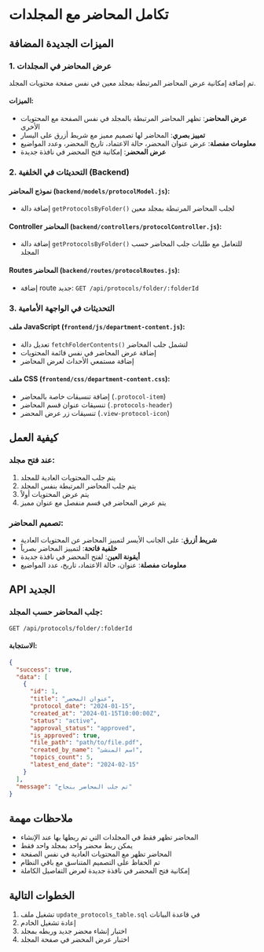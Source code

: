 # تكامل المحاضر مع المجلدات

## الميزات الجديدة المضافة

### 1. عرض المحاضر في المجلدات
تم إضافة إمكانية عرض المحاضر المرتبطة بمجلد معين في نفس صفحة محتويات المجلد.

#### الميزات:
- **عرض المحاضر**: تظهر المحاضر المرتبطة بالمجلد في نفس الصفحة مع المحتويات الأخرى
- **تمييز بصري**: المحاضر لها تصميم مميز مع شريط أزرق على اليسار
- **معلومات مفصلة**: عرض عنوان المحضر، حالة الاعتماد، تاريخ المحضر، وعدد المواضيع
- **عرض المحضر**: إمكانية فتح المحضر في نافذة جديدة

### 2. التحديثات في الخلفية (Backend)

#### نموذج المحاضر (`backend/models/protocolModel.js`):
- إضافة دالة `getProtocolsByFolder()` لجلب المحاضر المرتبطة بمجلد معين

#### Controller المحاضر (`backend/controllers/protocolController.js`):
- إضافة دالة `getProtocolsByFolder()` للتعامل مع طلبات جلب المحاضر حسب المجلد

#### Routes المحاضر (`backend/routes/protocolRoutes.js`):
- إضافة route جديد: `GET /api/protocols/folder/:folderId`

### 3. التحديثات في الواجهة الأمامية

#### ملف JavaScript (`frontend/js/department-content.js`):
- تعديل دالة `fetchFolderContents()` لتشمل جلب المحاضر
- إضافة عرض المحاضر في نفس قائمة المحتويات
- إضافة مستمعي الأحداث لعرض المحاضر

#### ملف CSS (`frontend/css/department-content.css`):
- إضافة تنسيقات خاصة بالمحاضر (`.protocol-item`)
- تنسيقات عنوان قسم المحاضر (`.protocols-header`)
- تنسيقات زر عرض المحضر (`.view-protocol-icon`)

## كيفية العمل

### عند فتح مجلد:
1. يتم جلب المحتويات العادية للمجلد
2. يتم جلب المحاضر المرتبطة بنفس المجلد
3. يتم عرض المحتويات أولاً
4. يتم عرض المحاضر في قسم منفصل مع عنوان مميز

### تصميم المحاضر:
- **شريط أزرق**: على الجانب الأيسر لتمييز المحاضر عن المحتويات العادية
- **خلفية فاتحة**: لتمييز المحاضر بصرياً
- **أيقونة العين**: لفتح المحضر في نافذة جديدة
- **معلومات مفصلة**: عنوان، حالة الاعتماد، تاريخ، عدد المواضيع

## API الجديد

### جلب المحاضر حسب المجلد:
```
GET /api/protocols/folder/:folderId
```

#### الاستجابة:
```json
{
  "success": true,
  "data": [
    {
      "id": 1,
      "title": "عنوان المحضر",
      "protocol_date": "2024-01-15",
      "created_at": "2024-01-15T10:00:00Z",
      "status": "active",
      "approval_status": "approved",
      "is_approved": true,
      "file_path": "path/to/file.pdf",
      "created_by_name": "اسم المنشئ",
      "topics_count": 5,
      "latest_end_date": "2024-02-15"
    }
  ],
  "message": "تم جلب المحاضر بنجاح"
}
```

## ملاحظات مهمة

- المحاضر تظهر فقط في المجلدات التي تم ربطها بها عند الإنشاء
- يمكن ربط محضر واحد بمجلد واحد فقط
- المحاضر تظهر مع المحتويات العادية في نفس الصفحة
- تم الحفاظ على التصميم المتناسق مع باقي النظام
- إمكانية فتح المحضر في نافذة جديدة لعرض التفاصيل الكاملة

## الخطوات التالية

1. تشغيل ملف `update_protocols_table.sql` في قاعدة البيانات
2. إعادة تشغيل الخادم
3. اختبار إنشاء محضر جديد وربطه بمجلد
4. اختبار عرض المحضر في صفحة المجلد 